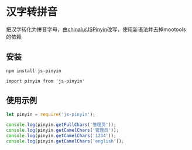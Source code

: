 # 汉字转拼音
把汉字转化为拼音字母，由[chinalu/JSPinyin](https://github.com/chinalu/JSPinyin)改写，使用新语法并去掉mootools的依赖

## 安装
```base
npm install js-pinyin

import pinyin from 'js-pinyin'
```

## 使用示例
```js
let pinyin = require('js-pinyin');

console.log(pinyin.getFullChars('管理员'));
console.log(pinyin.getCamelChars('管理员'));
console.log(pinyin.getCamelChars('1234'));
console.log(pinyin.getCamelChars('english'));
```